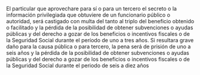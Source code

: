 El particular que aprovechare para sí o para un tercero el secreto o la información privilegiada que obtuviere de un funcionario público o autoridad, será castigado con multa del tanto al triplo del beneficio obtenido o facilitado y la pérdida de la posibilidad de obtener subvenciones o ayudas públicas y del derecho a gozar de los beneficios o incentivos fiscales o de la Seguridad Social durante el período de uno a tres años. Si resultara grave daño para la causa pública o para tercero, la pena será de prisión de uno a seis años y la pérdida de la posibilidad de obtener subvenciones o ayudas públicas y del derecho a gozar de los beneficios o incentivos fiscales o de la Seguridad Social durante el periodo de seis a diez años